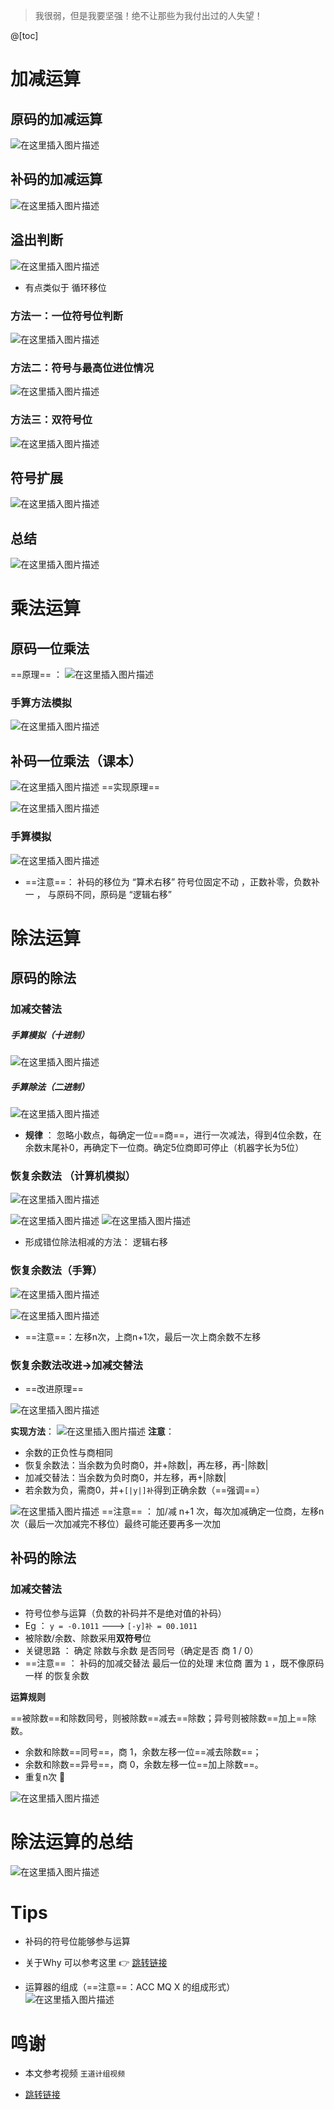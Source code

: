 ﻿> 我很弱，但是我要坚强！绝不让那些为我付出过的人失望！


@[toc]
#  加减运算
## 原码的加减运算

![在这里插入图片描述](https://img-blog.csdnimg.cn/20210418211007288.png)
## 补码的加减运算
![在这里插入图片描述](https://img-blog.csdnimg.cn/2021041912080465.png?x-oss-process=image/watermark,type_ZmFuZ3poZW5naGVpdGk,shadow_10,text_aHR0cHM6Ly9ibG9nLmNzZG4ubmV0L1F1YW50dW1Zb3U=,size_16,color_FFFFFF,t_70)


## 溢出判断
![在这里插入图片描述](https://img-blog.csdnimg.cn/20210419120917600.png?x-oss-process=image/watermark,type_ZmFuZ3poZW5naGVpdGk,shadow_10,text_aHR0cHM6Ly9ibG9nLmNzZG4ubmV0L1F1YW50dW1Zb3U=,size_16,color_FFFFFF,t_70)

- 有点类似于 循环移位

### 方法一：一位符号位判断
![在这里插入图片描述](https://img-blog.csdnimg.cn/20210418232720316.png?x-oss-process=image/watermark,type_ZmFuZ3poZW5naGVpdGk,shadow_10,text_aHR0cHM6Ly9ibG9nLmNzZG4ubmV0L1F1YW50dW1Zb3U=,size_16,color_FFFFFF,t_70)
### 方法二：符号与最高位进位情况
![在这里插入图片描述](https://img-blog.csdnimg.cn/20210419121817358.png?x-oss-process=image/watermark,type_ZmFuZ3poZW5naGVpdGk,shadow_10,text_aHR0cHM6Ly9ibG9nLmNzZG4ubmV0L1F1YW50dW1Zb3U=,size_16,color_FFFFFF,t_70)
### 方法三：双符号位
![在这里插入图片描述](https://img-blog.csdnimg.cn/20210419122401538.png?x-oss-process=image/watermark,type_ZmFuZ3poZW5naGVpdGk,shadow_10,text_aHR0cHM6Ly9ibG9nLmNzZG4ubmV0L1F1YW50dW1Zb3U=,size_16,color_FFFFFF,t_70)


## 符号扩展
![在这里插入图片描述](https://img-blog.csdnimg.cn/20210419203645544.png?x-oss-process=image/watermark,type_ZmFuZ3poZW5naGVpdGk,shadow_10,text_aHR0cHM6Ly9ibG9nLmNzZG4ubmV0L1F1YW50dW1Zb3U=,size_16,color_FFFFFF,t_70)


## 总结
![在这里插入图片描述](https://img-blog.csdnimg.cn/20210419204030264.png?x-oss-process=image/watermark,type_ZmFuZ3poZW5naGVpdGk,shadow_10,text_aHR0cHM6Ly9ibG9nLmNzZG4ubmV0L1F1YW50dW1Zb3U=,size_16,color_FFFFFF,t_70)


# 乘法运算
## 原码一位乘法
==原理== ：
![在这里插入图片描述](https://img-blog.csdnimg.cn/20210419210118280.png?x-oss-process=image/watermark,type_ZmFuZ3poZW5naGVpdGk,shadow_10,text_aHR0cHM6Ly9ibG9nLmNzZG4ubmV0L1F1YW50dW1Zb3U=,size_16,color_FFFFFF,t_70)

### 手算方法模拟
![在这里插入图片描述](https://img-blog.csdnimg.cn/20210419211313922.png?x-oss-process=image/watermark,type_ZmFuZ3poZW5naGVpdGk,shadow_10,text_aHR0cHM6Ly9ibG9nLmNzZG4ubmV0L1F1YW50dW1Zb3U=,size_16,color_FFFFFF,t_70)

## 补码一位乘法（课本）
![在这里插入图片描述](https://img-blog.csdnimg.cn/20210419212055767.png?x-oss-process=image/watermark,type_ZmFuZ3poZW5naGVpdGk,shadow_10,text_aHR0cHM6Ly9ibG9nLmNzZG4ubmV0L1F1YW50dW1Zb3U=,size_16,color_FFFFFF,t_70)
==实现原理==

![在这里插入图片描述](https://img-blog.csdnimg.cn/20210419213104550.png?x-oss-process=image/watermark,type_ZmFuZ3poZW5naGVpdGk,shadow_10,text_aHR0cHM6Ly9ibG9nLmNzZG4ubmV0L1F1YW50dW1Zb3U=,size_16,color_FFFFFF,t_70)

### 手算模拟
 ![在这里插入图片描述](https://img-blog.csdnimg.cn/20210419213710324.png?x-oss-process=image/watermark,type_ZmFuZ3poZW5naGVpdGk,shadow_10,text_aHR0cHM6Ly9ibG9nLmNzZG4ubmV0L1F1YW50dW1Zb3U=,size_16,color_FFFFFF,t_70)
- ==注意==： 补码的移位为 “算术右移” 符号位固定不动 ，正数补零，负数补一       ， 与原码不同，原码是  “逻辑右移”


# 除法运算

## 原码的除法
### 加减交替法
##### 手算模拟（十进制）
![在这里插入图片描述](https://img-blog.csdnimg.cn/20210420162157134.png?x-oss-process=image/watermark,type_ZmFuZ3poZW5naGVpdGk,shadow_10,text_aHR0cHM6Ly9ibG9nLmNzZG4ubmV0L1F1YW50dW1Zb3U=,size_16,color_FFFFFF,t_70)
##### 手算除法（二进制）
![在这里插入图片描述](https://img-blog.csdnimg.cn/20210420164949324.png?x-oss-process=image/watermark,type_ZmFuZ3poZW5naGVpdGk,shadow_10,text_aHR0cHM6Ly9ibG9nLmNzZG4ubmV0L1F1YW50dW1Zb3U=,size_16,color_FFFFFF,t_70)
- **规律** ： 忽略小数点，每确定一位==商==，进行一次减法，得到4位余数，在余数末尾补0，再确定下一位商。确定5位商即可停止（机器字长为5位）

### 恢复余数法 （计算机模拟）
![在这里插入图片描述](https://img-blog.csdnimg.cn/20210420171342868.png?x-oss-process=image/watermark,type_ZmFuZ3poZW5naGVpdGk,shadow_10,text_aHR0cHM6Ly9ibG9nLmNzZG4ubmV0L1F1YW50dW1Zb3U=,size_16,color_FFFFFF,t_70)

![在这里插入图片描述](https://img-blog.csdnimg.cn/2021042017172468.png?x-oss-process=image/watermark,type_ZmFuZ3poZW5naGVpdGk,shadow_10,text_aHR0cHM6Ly9ibG9nLmNzZG4ubmV0L1F1YW50dW1Zb3U=,size_16,color_FFFFFF,t_70)
![在这里插入图片描述](https://img-blog.csdnimg.cn/20210420171905640.png?x-oss-process=image/watermark,type_ZmFuZ3poZW5naGVpdGk,shadow_10,text_aHR0cHM6Ly9ibG9nLmNzZG4ubmV0L1F1YW50dW1Zb3U=,size_16,color_FFFFFF,t_70)


- 形成错位除法相减的方法： 逻辑右移
  
### 恢复余数法（手算）
![在这里插入图片描述](https://img-blog.csdnimg.cn/20210420172637448.png?x-oss-process=image/watermark,type_ZmFuZ3poZW5naGVpdGk,shadow_10,text_aHR0cHM6Ly9ibG9nLmNzZG4ubmV0L1F1YW50dW1Zb3U=,size_16,color_FFFFFF,t_70)

![在这里插入图片描述](https://img-blog.csdnimg.cn/20210420172811632.png?x-oss-process=image/watermark,type_ZmFuZ3poZW5naGVpdGk,shadow_10,text_aHR0cHM6Ly9ibG9nLmNzZG4ubmV0L1F1YW50dW1Zb3U=,size_16,color_FFFFFF,t_70)
- ==注意==：左移n次，上商n+1次，最后一次上商余数不左移

### 恢复余数法改进->加减交替法
- ==改进原理==

![在这里插入图片描述](https://img-blog.csdnimg.cn/20210420220044244.png?x-oss-process=image/watermark,type_ZmFuZ3poZW5naGVpdGk,shadow_10,text_aHR0cHM6Ly9ibG9nLmNzZG4ubmV0L1F1YW50dW1Zb3U=,size_16,color_FFFFFF,t_70)

**实现方法**：
![在这里插入图片描述](https://img-blog.csdnimg.cn/20210420220528836.png?x-oss-process=image/watermark,type_ZmFuZ3poZW5naGVpdGk,shadow_10,text_aHR0cHM6Ly9ibG9nLmNzZG4ubmV0L1F1YW50dW1Zb3U=,size_16,color_FFFFFF,t_70)
**注意**：
- 余数的正负性与商相同
- 恢复余数法：当余数为负时商0，并+除数|，再左移，再-|除数|
- 加减交替法：当余数为负时商0，并左移，再+|除数|
- 若余数为负，需商0，并+`[|y|]补`得到正确余数（==强调==）

![在这里插入图片描述](https://img-blog.csdnimg.cn/20210420221008295.png?x-oss-process=image/watermark,type_ZmFuZ3poZW5naGVpdGk,shadow_10,text_aHR0cHM6Ly9ibG9nLmNzZG4ubmV0L1F1YW50dW1Zb3U=,size_16,color_FFFFFF,t_70)
==注意== ： 加/减 n+1 次，每次加减确定一位商，左移n次（最后一次加减完不移位）最终可能还要再多一次加

## 补码的除法
### 加减交替法
- 符号位参与运算（负数的补码并不是绝对值的补码）
- Eg ：  `y = -0.1011`   --->  `[-y]补 = 00.1011`
- 被除数/余数、除数采用**双符号**位
-  关键思路 ：  确定  除数与余数  是否同号（确定是否 商 1 / 0）
- ==注意== ： 补码的加减交替法 最后一位的处理 末位商 置为  `1` ，既不像原码一样  的恢复余数


 

**运算规则**

==被除数==和除数同号，则被除数==减去==除数；异号则被除数==加上==除数。

- 余数和除数==同号==，商 1，余数左移一位==减去除数==；
- 余数和除数==异号==，商 0，余数左移一位==加上除数==。
- 重复n次   :thought_balloon:

![在这里插入图片描述](https://img-blog.csdnimg.cn/20210421091232256.png?x-oss-process=image/watermark,type_ZmFuZ3poZW5naGVpdGk,shadow_10,text_aHR0cHM6Ly9ibG9nLmNzZG4ubmV0L1F1YW50dW1Zb3U=,size_16,color_FFFFFF,t_70)
# 除法运算的总结
![在这里插入图片描述](https://img-blog.csdnimg.cn/20210421091838859.png?x-oss-process=image/watermark,type_ZmFuZ3poZW5naGVpdGk,shadow_10,text_aHR0cHM6Ly9ibG9nLmNzZG4ubmV0L1F1YW50dW1Zb3U=,size_16,color_FFFFFF,t_70)

# Tips 
- 补码的符号位能够参与运算

- 关于Why 可以参考这里  :point_right: [跳转链接](https://blog.csdn.net/qq_45472866/article/details/114779170)

- 运算器的组成（==注意==：ACC MQ X 的组成形式）
![在这里插入图片描述](https://img-blog.csdnimg.cn/20210420165709745.png?x-oss-process=image/watermark,type_ZmFuZ3poZW5naGVpdGk,shadow_10,text_aHR0cHM6Ly9ibG9nLmNzZG4ubmV0L1F1YW50dW1Zb3U=,size_16,color_FFFFFF,t_70)


# 鸣谢
- 本文参考视频 `王道计组视频`

- [跳转链接](https://www.bilibili.com/video/BV1BE411D7ii?p=17)




